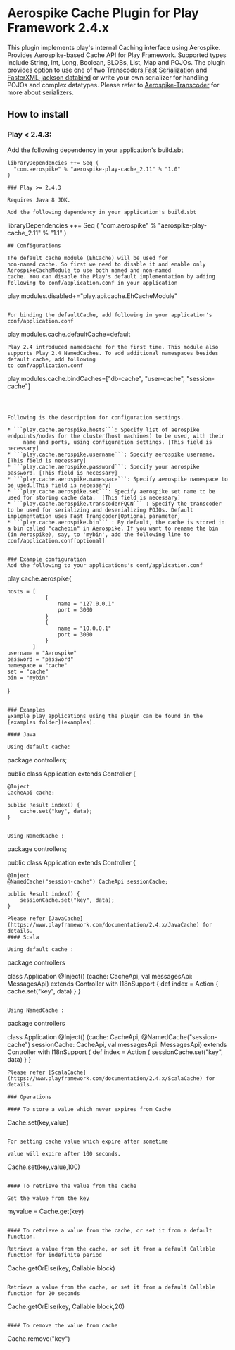 # Aerospike Cache Plugin for Play Framework 2.4.x

This plugin implements play's internal Caching interface using Aerospike. Provides Aerospike-based Cache API
for Play Framework. Supported types include String, Int, Long, Boolean, BLOBs, List, Map and POJOs. 
The plugin provides option to use one of two Transcoders,[Fast Serialization](https://github.com/RuedigerMoeller/fast-serialization) 
and [FasterXML-jackson databind](https://github.com/FasterXML/jackson-databind/wiki/Serialization-Features) or write your own serializer
for handling POJOs and complex datatypes. Please refer to [Aerospike-Transcoder](https://github.com/aerospike/aerospike-java-plugins/tree/master/transcoder) for more about serializers.

## How to install

### Play < 2.4.3: 

Add the following dependency in your application's build.sbt 

```
libraryDependencies ++= Seq (
  "com.aerospike" % "aerospike-play-cache_2.11" % "1.0"
) 

### Play >= 2.4.3

Requires Java 8 JDK.

Add the following dependency in your application's build.sbt 

```
libraryDependencies ++= Seq (
  "com.aerospike" % "aerospike-play-cache_2.11" % "1.1"
) 

```
## Configurations

The default cache module (EhCache) will be used for 
non-named cache. So first we need to disable it and enable only AerospikeCacheModule to use both named and non-named
cache. You can disable the Play's default implementation by adding following to conf/application.conf in your application

```
play.modules.disabled+="play.api.cache.EhCacheModule"
```

For binding the defaultCache, add following in your application's conf/application.conf

```
play.modules.cache.defaultCache=default
```
Play 2.4 introduced namedcache for the first time. This module also supports Play 2.4 NamedCaches. To add additional namespaces besides default cache, add following 
to conf/application.conf

```
play.modules.cache.bindCaches=["db-cache", "user-cache", "session-cache"]
```



Following is the description for configuration settings.
	
* ```play.cache.aerospike.hosts```: Specify list of aerospike endpoints/nodes for the cluster(host machines) to be used, with their
	 name and ports, using configuration settings. [This field is necessary]
* ```play.cache.aerospike.username```: Specify aerospike username. [This field is necessary]
* ```play.cache.aerospike.password```: Specify your aerospike password. [This field is necessary]
* ```play.cache.aerospike.namespace```: Specify aerospike namespace to be used.[This field is necessary]
* ```play.cache.aerospike.set```: Specify aerospike set name to be used for storing cache data.  [This field is necessary]
* ```play.cache.aerospike.transcoderFQCN``` : Specify the transcoder to be used for serializing and deserializing POJOs. Default implementation uses Fast Transcoder[Optional parameter]
* ```play.cache.aerospike.bin``` : By default, the cache is stored in a bin called "cachebin" in Aerospike. If you want to rename the bin (in Aerospike), say, to 'mybin', add the following line to conf/application.conf[optional]


### Example configuration
Add the following to your applications's conf/application.conf

```
play.cache.aerospike{

	hosts = [
				{
					name = "127.0.0.1"
					port = 3000
				}
				{
					name = "10.0.0.1"
					port = 3000
				}
			]
	username = "Aerospike"
	password = "password"
	namespace = "cache"
	set = "cache"
	bin = "mybin"
}
```

### Examples
Example play applications using the plugin can be found in the [examples folder](examples).

#### Java

Using default cache:

```
package controllers;

public class Application extends Controller {

	@Inject
	CacheApi cache;

	public Result index() {
		cache.set("key", data);
	}
```

Using NamedCache :

```
package controllers;

public class Application extends Controller {

	@Inject
	@NamedCache("session-cache") CacheApi sessionCache;

	public Result index() {
		sessionCache.set("key", data);
	}
```
Please refer [JavaCache](https://www.playframework.com/documentation/2.4.x/JavaCache) for details.
#### Scala

Using default cache :

```
package controllers

class Application @Inject() (cache: CacheApi, val messagesApi: MessagesApi) extends Controller with I18nSupport {
def index = Action {
    cache.set("key", data)
  }
}
```

Using NamedCache :

```
package controllers

class Application @Inject() (cache: CacheApi, @NamedCache("session-cache") sessionCache: CacheApi, val messagesApi: MessagesApi) extends Controller with I18nSupport {
def index = Action {
    sessionCache.set("key", data)
  }
}
```
Please refer [ScalaCache](https://www.playframework.com/documentation/2.4.x/ScalaCache) for details.

### Operations

#### To store a value which never expires from Cache

```
Cache.set(key,value)
```

For setting cache value which expire after sometime

value will expire after 100 seconds.

```
Cache.set(key,value,100)
```
	
#### To retrieve the value from the cache

Get the value from the key

```
myvalue = Cache.get(key)
```

#### To retrieve a value from the cache, or set it from a default function.

Retrieve a value from the cache, or set it from a default Callable function for indefinite period

```
Cache.getOrElse(key, Callable<T> block)
```

Retrieve a value from the cache, or set it from a default Callable function for 20 seconds

```
Cache.getOrElse(key, Callable<T> block,20)
```

#### To remove the value from cache

```
Cache.remove("key")
```
